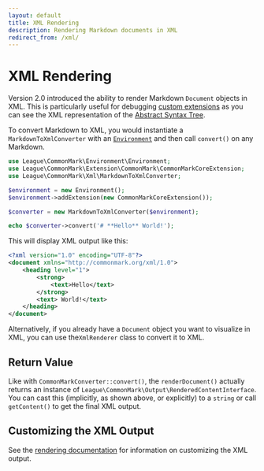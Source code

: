 ```yaml
---
layout: default
title: XML Rendering
description: Rendering Markdown documents in XML
redirect_from: /xml/
---
```


# XML Rendering

Version 2.0 introduced the ability to render Markdown `Document` objects in XML. This is particularly useful for debugging [custom extensions](/2.6/customization/overview/) as you can see the XML representation of the [Abstract Syntax Tree](/2.6/customization/abstract-syntax-tree/).

To convert Markdown to XML, you would instantiate a `MarkdownToXmlConverter` with an [`Environment`](/2.6/customization/environment/) and then call `convert()` on any Markdown.

```php
use League\CommonMark\Environment\Environment;
use League\CommonMark\Extension\CommonMark\CommonMarkCoreExtension;
use League\CommonMark\Xml\MarkdownToXmlConverter;

$environment = new Environment();
$environment->addExtension(new CommonMarkCoreExtension());

$converter = new MarkdownToXmlConverter($environment);

echo $converter->convert('# **Hello** World!');
```

This will display XML output like this:

```xml
<?xml version="1.0" encoding="UTF-8"?>
<document xmlns="http://commonmark.org/xml/1.0">
    <heading level="1">
        <strong>
            <text>Hello</text>
        </strong>
        <text> World!</text>
    </heading>
</document>
```

Alternatively, if you already have a `Document` object you want to visualize in XML, you can use the`XmlRenderer` class to convert it to XML.

## Return Value

Like with `CommonMarkConverter::convert()`, the `renderDocument()` actually returns an instance of `League\CommonMark\Output\RenderedContentInterface`.  You can cast this (implicitly, as shown above, or explicitly) to a `string` or call `getContent()` to get the final XML output.

## Customizing the XML Output

See the [rendering documentation](/2.6/customization/rendering/#xml-rendering) for information on customizing the XML output.
